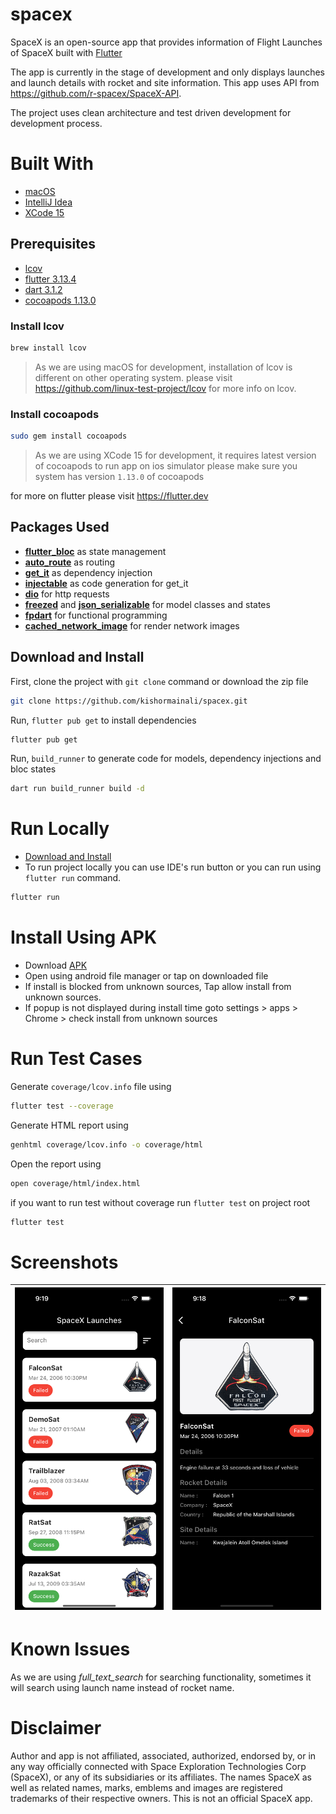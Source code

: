 # spacex

SpaceX is an open-source app that provides information of Flight Launches of SpaceX built with [Flutter](https://flutter.dev)

The app is currently in the stage of development and only displays launches and launch details with rocket and site information. This app uses API from https://github.com/r-spacex/SpaceX-API.

The project uses clean architecture and test driven development for development process.


# Built With
- [macOS](https://www.apple.com/macos/ventura/)
- [IntelliJ Idea](https://www.jetbrains.com/idea/)
- [XCode 15](https://developer.apple.com/xcode/)


## Prerequisites
- [lcov](https://github.com/linux-test-project/lcov)
- [flutter 3.13.4](https://flutter.dev)
- [dart 3.1.2](https://dart.dev)
- [cocoapods 1.13.0](https://cocoapods.org/)


### Install lcov 
```sh
brew install lcov
```

> As we are using macOS for development, installation of lcov is different on other operating system. please visit https://github.com/linux-test-project/lcov for more info on lcov.

### Install cocoapods
```sh
sudo gem install cocoapods
```
> As we are using XCode 15 for development, it requires latest version of cocoapods to run app on ios simulator please make sure you system has version `1.13.0` of cocoapods

for more on flutter please visit https://flutter.dev

## Packages Used

- **[flutter_bloc](https://pub.dev/packages/flutter_bloc)** as state management
- **[auto_route](https://pub.dev/packages/auto_route)** as routing
- **[get_it](https://pub.dev/packages/get_it)** as dependency injection
- **[injectable](https://pub.dev/packages/injectable)** as code generation for get_it
- **[dio](https://pub.dev/packages/dio)** for http requests
- **[freezed](https://pub.dev/packages/freezed)** and **[json_serializable](https://pub.dev/packages/json_serializable)** for model classes and states
- **[fpdart](https://pub.dev/packages/fpdart)** for functional programming
- **[cached_network_image](https://pub.dev/packages/cached_network_image)** for render network images

## Download and Install

First, clone the project with `git clone` command or download the zip file

```sh
git clone https://github.com/kishormainali/spacex.git
```

Run, `flutter pub get` to install dependencies
```sh
flutter pub get
```

Run, `build_runner` to generate code for models, dependency injections and bloc states

```sh
dart run build_runner build -d
```


# Run Locally
- [Download and Install](#Download-and-Install)
- To run project locally you can use IDE's run button or you can run using `flutter run` command.
```sh
flutter run
```

# Install Using APK

- Download [APK](resources/spacex.apk)
- Open using android file manager or tap on downloaded file
- If install is blocked from unknown sources, Tap allow install from unknown sources.
- If popup is not displayed during install time goto settings > apps > Chrome > check install from unknown sources


# Run Test Cases

Generate `coverage/lcov.info` file using
```sh
flutter test --coverage
```

Generate HTML report using
```sh
genhtml coverage/lcov.info -o coverage/html
```
Open the report using
```sh
open coverage/html/index.html
```

if you want to run test without coverage run `flutter test` on project root
```sh
flutter test
```

# Screenshots

| ![Launces](/resources/list.png) | ![Details](/resources/details.png) |
|-|-|


# Known Issues
As we are using *full_text_search* for searching functionality, sometimes it will search using launch name instead of rocket name.


# Disclaimer
Author and app is not affiliated, associated, authorized, endorsed by, or in any way officially connected with Space Exploration Technologies Corp (SpaceX), or any of its subsidiaries or its affiliates. The names SpaceX as well as related names, marks, emblems and images are registered trademarks of their respective owners. This is not an official SpaceX app.